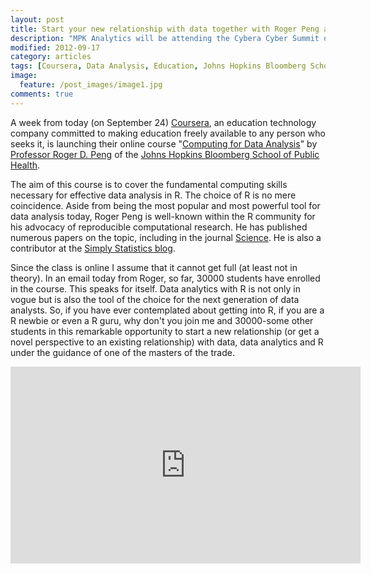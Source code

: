```yaml
---
layout: post
title: Start your new relationship with data together with Roger Peng and 30000 other students
description: "MPK Analytics will be attending the Cybera Cyber Summit on October 1-3 at the Banff Centre in the beautiful Canadian Rockies."
modified: 2012-09-17
category: articles
tags: [Coursera, Data Analysis, Education, Johns Hopkins Bloomberg School of Public Health, Roger D. Peng, Statistics]
image:
  feature: /post_images/image1.jpg
comments: true  
---
```

A week from today (on September 24) <a href="https://www.coursera.org">Coursera</a>,  an education technology company committed to making education freely available to any person who seeks it, is launching their online course "<a href="https://www.coursera.org/course/compdata">Computing for Data Analysis</a>" by <a href="http://www.biostat.jhsph.edu/~rpeng/">Professor Roger D. Peng</a> of the <a href="http://www.jhsph.edu">Johns Hopkins Bloomberg School of Public Health</a>.

The aim of this course is to cover the fundamental computing skills necessary for effective data analysis in R. The choice of R is no mere coincidence. Aside from being the most popular and most powerful tool for data analysis today, Roger Peng is well-known within the R community for his advocacy of reproducible computational research. He has published numerous papers on the topic, including in the journal <a href="http://www.ncbi.nlm.nih.gov/pubmed/22144613">Science</a>. He is also a contributor at the <a href="http://simplystatistics.org">Simply Statistics blog</a>.

Since the class is online I assume that it cannot get full (at least not in theory). In an email today from Roger, so far, 30000 students have enrolled in the course. This speaks for itself. Data analytics with R is not only in vogue but is also the tool of the choice for the next generation of data analysts. So, if you have ever contemplated about getting into R, if you are a R newbie or even a R guru, why don't you join me and 30000-some other students in this remarkable opportunity to start a new relationship (or get a novel perspective to an existing relationship) with data, data analytics and R under the guidance of one of the masters of the trade.

<iframe width="560" height="315" src="http://youtu.be/gk6E57H6mTs" frameborder="0"> </iframe>